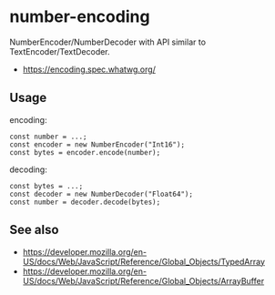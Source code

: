 number-encoding
===============

NumberEncoder/NumberDecoder with API similar to TextEncoder/TextDecoder.

* https://encoding.spec.whatwg.org/

Usage
-----

encoding:

```
const number = ...;
const encoder = new NumberEncoder("Int16");
const bytes = encoder.encode(number);
```

decoding:

```
const bytes = ...;
const decoder = new NumberDecoder("Float64");
const number = decoder.decode(bytes);
```

See also
-------
* https://developer.mozilla.org/en-US/docs/Web/JavaScript/Reference/Global_Objects/TypedArray
* https://developer.mozilla.org/en-US/docs/Web/JavaScript/Reference/Global_Objects/ArrayBuffer
